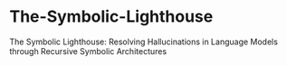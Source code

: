 # The-Symbolic-Lighthouse
The Symbolic Lighthouse: Resolving Hallucinations in Language Models through Recursive Symbolic Architectures
